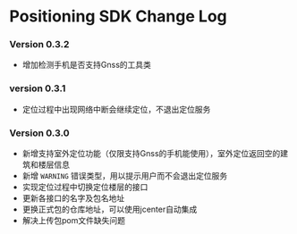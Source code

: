 # Positioning SDK Change Log

### Version 0.3.2

* 增加检测手机是否支持Gnss的工具类 

### version 0.3.1

* 定位过程中出现网络中断会继续定位，不退出定位服务

### Version 0.3.0

* 新增支持室外定位功能（仅限支持Gnss的手机能使用），室外定位返回空的建筑和楼层信息
* 新增 `WARNING` 错误类型，用以提示用户而不会退出定位服务
* 实现定位过程中切换定位楼层的接口
* 更新各接口的名字及包名地址
* 更换正式包的仓库地址，可以使用jcenter自动集成
* 解决上传包pom文件缺失问题
